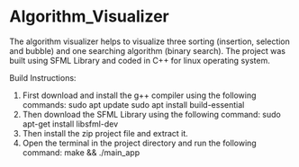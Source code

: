 # Algorithm_Visualizer
The algorithm visualizer helps to visualize three sorting (insertion, selection and bubble) and one searching algorithm (binary search). The project was built using SFML Library and coded in C++ for linux operating system.

Build Instructions:
1. First download and install the g++ compiler using the following commands:
   sudo apt update
   sudo apt install build-essential
2. Then download the SFML Library using the following command:
   sudo apt-get install libsfml-dev
3. Then install the zip project file and extract it.
4. Open the terminal in the project directory and run the following command:
   make && ./main_app

